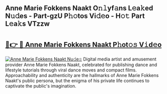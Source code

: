 ## Anne Marie Fokkens Naakt O𝚗𝚕yf𝚊ns L𝚎a𝚔ed N𝚞𝚍es - Part-gzU P𝚑𝚘tos Vi𝚍𝚎o - H𝚘𝚝 Part L𝚎a𝚔s VTzzw

# <h2><a href="http://kf5w3nl.oniu.top/?m=Anne+Marie+Fokkens+Naakt">🔗👉 🔴 Anne Marie Fokkens Naakt P𝚑ot𝚘𝚜 V𝚒d𝚎o</a></h2>

[![Anne Marie Fokkens Naakt Nu𝚍e𝚜](https://i.imgur.com/0qMVB7G.gif)](http://kf5w3nl.oniu.top/?m=Anne+Marie+Fokkens+Naakt)
Digital media artist and amusement provider Anne Marie Fokkens Naakt, celebrated for publishing dance and lifestyle tutorials through viral dance moves and compact films. Approachability and authenticity are the hallmarks of Anne Marie Fokkens Naakt's public persona, but the enigma of his private life continues to captivate the public's imagination.  
